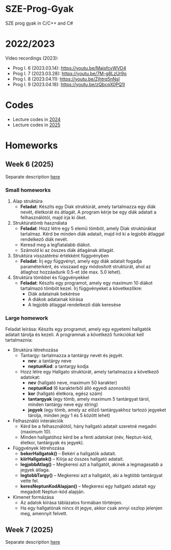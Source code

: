 # SZE-Prog-Gyak
SZE prog gyak in C/C++ and C#

# 2022/2023

Video recordings (2023):
- Prog I. 6 (2023.03.14): https://youtu.be/MajsfcvWVD4
- Prog I. 7 (2023.03.28): https://youtu.be/7M-g8LzUr9o
- Prog I. 8 (2023.04.11): https://youtu.be/Zjhtrq5nNsI
- Prog I. 9 (2023.04.18): https://youtu.be/zQbcqX0PQ1I

# Codes
- Lecture codes in [2024](./2024/)
- Lecture codes in [2025](./2025/)

# Homeworks

## Week 6 (2025)
Separate description [here](HW_desc/Week6.md)
### Small homeworks
1. Alap struktúra
   - __Feladat__: Készíts egy Diak struktúrát, amely tartalmazza egy diák nevét, életkorát és átlagát. A program kérje be egy diák adatait a felhasználótól, majd írja ki őket.
2. Struktúratömb használata
   - __Feladat__: Hozz létre egy 5 elemű tömböt, amely Diak struktúrákat tartalmaz. Kérd be minden diák adatait, majd írd ki a legjobb átlaggal rendelkező diák nevét.
   - Keresd meg a legfiatalabb diákot.
   - Számold ki az összes diák átlagának átlagát.
3. Struktúra visszatérési értékként függvényben
   - __Feladat__: Írj egy függvényt, amely egy diák adatait fogadja paraméterként, és visszaad egy módosított struktúrát, ahol az átlaghoz hozzáadunk 0.5-et (de max. 5.0 lehet).
4. Struktúra tömbbel és függvényekkel
   - __Feladat__: Készíts egy programot, amely egy maximum 10 diákot tartalmazó tömböt kezel. Írj függvényeket a következőkre:
       - Diák adatainak bekérése
       - A diákok adatainak kiírása
       - A legjobb átlaggal rendelkező diák keresése

### Large homework
Feladat leírása:
Készíts egy programot, amely egy egyetemi hallgatók adatait tárolja és kezeli. A programnak a következő funkciókat kell tartalmaznia:

- Struktúra létrehozása
  - Tantargy: tartalmazza a tantárgy nevét és jegyét.
    - __nev__: a tantárgy neve
    - __neptunKod__: a tantargy kodja
  - Hozz létre egy Hallgato struktúrát, amely tartalmazza a következő adatokat:
    - __nev__ (hallgató neve, maximum 50 karakter)
    - __neptunKod__ (6 karakterből álló egyedi azonosító)
    - __kor__ (hallgató életkora, egész szám)
    - __tantargyak__ (egy tömb, amely maximum 5 tantárgyat tárol, minden tantárgy neve egy string)
    - __jegyek__ (egy tömb, amely az előző tantárgyakhoz tartozó jegyeket tárolja, minden jegy 1 és 5 között lehet)
- Felhasználói interakciók
  - Kérd be a felhasználótól, hány hallgató adatait szeretné megadni (maximum 10).
  - Minden hallgatóhoz kérd be a fenti adatokat (név, Neptun-kód, életkor, tantárgyak és jegyek).
- Függvények létrehozása
  - __bekerHallgatok()__ – Bekéri a hallgatók adatait.
  - __kiirHallgatok()__ – Kiírja az összes hallgató adatait.
  - __legjobbAtlag()__ – Megkeresi azt a hallgatót, akinek a legmagasabb a jegyek átlaga.
  - __legtobbTargy()__ – Megkeresi azt a hallgatót, aki a legtöbb tantárgyat vette fel.
  - __keresNeptunKodAlapjan()__ – Megkeresi egy hallgató adatait egy megadott Neptun-kód alapján.
- Kimenet formázása
  - Az adatok kiírása táblázatos formában történjen.
  - Ha egy hallgatónak nincs öt jegye, akkor csak annyi oszlop jelenjen meg, amennyit felvett.

## Week 7 (2025)
Separate description [here](HW_desc/Week7.md)

